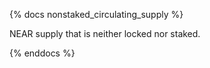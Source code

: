 {% docs nonstaked_circulating_supply %}

NEAR supply that is neither locked nor staked.

{% enddocs %}
